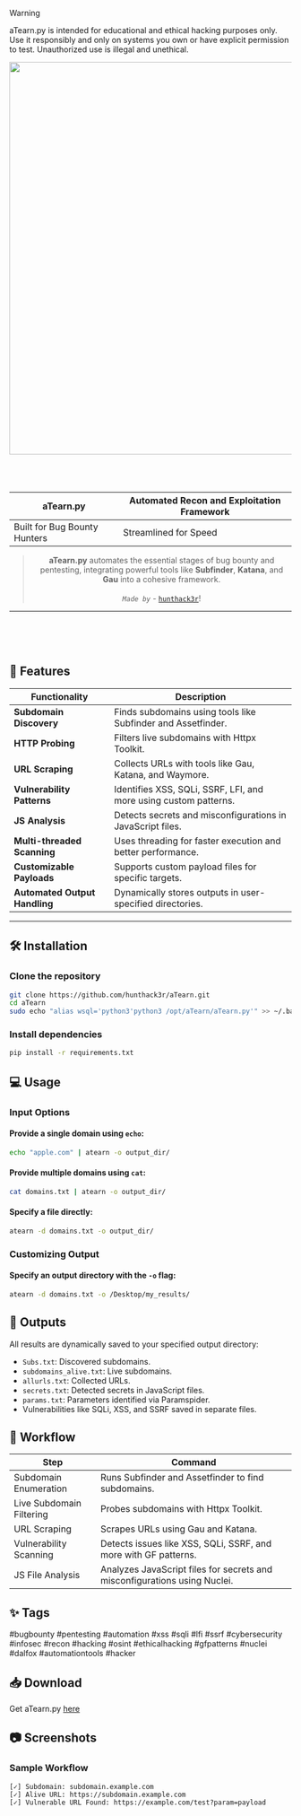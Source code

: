 
> [!WARNING]
> aTearn.py is intended for educational and ethical hacking purposes only. Use it responsibly and only on systems you own or have explicit permission to test. Unauthorized use is illegal and unethical.

<div align="center">
   <a href="https://github.com/hunthack3r/aTearn"><img src="https://media.giphy.com/media/3og0ILLVvPp8d64Jd6/giphy.gif?cid=790b7611udpkaea137z4qwwjsr2xwp2rr6o53qubl7djkbo1&ep=v1_gifs_search&rid=giphy.gif&ct=g" height="700" width="1000" align="center"/></a>
</div>

<br>
<br>
<br>

<div align="center">
   
|**aTearn.py**|Automated Recon and Exploitation Framework|
|-------------|------------------------------------------|
| Built for Bug Bounty Hunters | Streamlined for Speed | Designed for Professionals |

> **aTearn.py** automates the essential stages of bug bounty and pentesting, integrating powerful tools like **Subfinder**, **Katana**, and **Gau** into a cohesive framework. <br><br> *`Made by`* - [`hunthack3r`](https://github.com/hunthack3r)!

</div>

<hr>

<br>
<br>
<br>

## 🚀 **Features**

| Functionality                | Description                                                                      |
|------------------------------|----------------------------------------------------------------------------------|
| **Subdomain Discovery**      | Finds subdomains using tools like Subfinder and Assetfinder.                     |
| **HTTP Probing**             | Filters live subdomains with Httpx Toolkit.                                      |
| **URL Scraping**             | Collects URLs with tools like Gau, Katana, and Waymore.                          |
| **Vulnerability Patterns**   | Identifies XSS, SQLi, SSRF, LFI, and more using custom patterns.                 |
| **JS Analysis**              | Detects secrets and misconfigurations in JavaScript files.                       |
| **Multi-threaded Scanning**  | Uses threading for faster execution and better performance.                      |
| **Customizable Payloads**    | Supports custom payload files for specific targets.                              |
| **Automated Output Handling**| Dynamically stores outputs in user-specified directories.                        |

---

## 🛠️ **Installation**

### Clone the repository
```bash
git clone https://github.com/hunthack3r/aTearn.git
cd aTearn
sudo echo "alias wsql='python3'python3 /opt/aTearn/aTearn.py'" >> ~/.bashrc
```

### Install dependencies

```bash
pip install -r requirements.txt
```

## 💻 Usage

### Input Options

#### Provide a single domain using `echo`:

```bash
echo "apple.com" | atearn -o output_dir/
```

#### Provide multiple domains using `cat`:

```bash
cat domains.txt | atearn -o output_dir/
```

#### Specify a file directly:

```bash
atearn -d domains.txt -o output_dir/
```

### Customizing Output

#### Specify an output directory with the `-o` flag:

```bash
atearn -d domains.txt -o /Desktop/my_results/
```

## 📂 Outputs

All results are dynamically saved to your specified output directory:

- `Subs.txt`: Discovered subdomains.
- `subdomains_alive.txt`: Live subdomains.
- `allurls.txt`: Collected URLs.
- `secrets.txt`: Detected secrets in JavaScript files.
- `params.txt`: Parameters identified via Paramspider.
- Vulnerabilities like SQLi, XSS, and SSRF saved in separate files.

## 📖 Workflow

| Step                     | Command                                                                 |
|--------------------------|-------------------------------------------------------------------------|
| Subdomain Enumeration    | Runs Subfinder and Assetfinder to find subdomains.                     |
| Live Subdomain Filtering | Probes subdomains with Httpx Toolkit.                                  |
| URL Scraping             | Scrapes URLs using Gau and Katana.                                     |
| Vulnerability Scanning   | Detects issues like XSS, SQLi, SSRF, and more with GF patterns.        |
| JS File Analysis         | Analyzes JavaScript files for secrets and misconfigurations using Nuclei. |

## ✨ Tags

#bugbounty #pentesting #automation #xss #sqli #lfi #ssrf #cybersecurity #infosec #recon #hacking #osint #ethicalhacking #gfpatterns #nuclei #dalfox #automationtools #hacker

## 📥 Download

Get aTearn.py [here](https://github.com/hunthack3r/aTearn)

## 📷 Screenshots

### Sample Workflow

```
[✓] Subdomain: subdomain.example.com
[✓] Alive URL: https://subdomain.example.com
[✓] Vulnerable URL Found: https://example.com/test?param=payload
```
